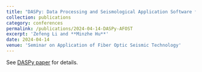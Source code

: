 ```yaml
---
title: "DASPy: Data Processing and Seismological Application Software for Distributed Acoustic Sensing"
collection: publications
category: conferences
permalink: /publications/2024-04-14-DASPy-AFOST
excerpt: 'Zefeng Li and **Minzhe Hu**'
date: 2024-04-14
venue: 'Seminar on Application of Fiber Optic Seismic Technology'
---
```


See [DASPy paper](./2024-07-26-DASPy) for details.